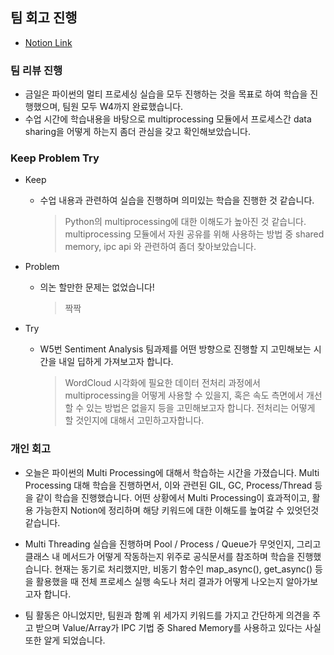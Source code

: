 ## 팀 회고 진행

- [Notion Link](https://patrashu.notion.site/Day-6-01aafeb5204a49f2b5bffdaf8f624683?pvs=4)

### 팀 리뷰 진행

- 금일은 파이썬의 멀티 프로세싱 실습을 모두 진행하는 것을 목표로 하여 학습을 진행했으며, 팀원 모두 W4까지 완료했습니다.
- 수업 시간에 학습내용을 바탕으로 multiprocessing 모듈에서 프로세스간 data sharing을 어떻게 하는지 좀더 관심을 갖고 확인해보았습니다.

### Keep Problem Try

- Keep
    - 수업 내용과 관련하여 실습을 진행하며 의미있는 학습을 진행한 것 같습니다.
        
        > Python의 multiprocessing에 대한 이해도가 높아진 것 같습니다.
        multiprocessing 모듈에서 자원 공유를 위해 사용하는 방법 중 shared memory, ipc api 와 관련하여 좀더 찾아보았습니다.
        > 
- Problem
    - 의논 할만한 문제는 없었습니다!
        
        > 짝짝
        > 
- Try
    - W5번 Sentiment Analysis 팀과제를 어떤 방향으로 진행할 지 고민해보는 시간을 내일 딥하게 가져보고자 합니다.
        
        > WordCloud 시각화에 필요한 데이터 전처리 과정에서 multiprocessing을 어떻게 사용할 수 있을지, 혹은 속도 측면에서 개선할 수 있는 방법은 없을지 등을 고민해보고자 합니다.
        전처리는 어떻게 할 것인지에 대해서 고민하고자합니다.
        >

### 개인 회고

- 오늘은 파이썬의 Multi Processing에 대해서 학습하는 시간을 가졌습니다. Multi Processing 대해 학습을 진행하면서, 이와 관련된 GIL, GC, Process/Thread 등을 같이 학습을 진행했습니다. 어떤 상황에서 Multi Processing이 효과적이고, 활용 가능한지 Notion에 정리하며 해당 키워드에 대한 이해도를 높여갈 수 있엇던것 같습니다.

- Multi Threading 실습을 진행하며 Pool / Process / Queue가 무엇인지, 그리고 클래스 내 메서드가 어떻게 작동하는지 위주로 공식문서를 참조하며 학습을 진행했습니다. 현재는 동기로 처리했지만, 비동기 함수인 map_async(), get_async() 등을 활용했을 때 전체 프로세스 실행 속도나 처리 결과가 어떻게 나오는지 알아가보고자 합니다. 

- 팀 활동은 아니었지만, 팀원과 함꼐 위 세가지 키워드를 가지고 간단하게 의견을 주고 받으며 Value/Array가 IPC 기법 중 Shared Memory를 사용하고 있다는 사실 또한 알게 되었습니다.